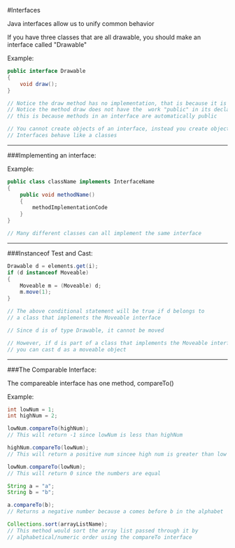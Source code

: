 #Interfaces

Java interfaces allow us to unify common behavior

If you have three classes that are all drawable, you should make an interface called "Drawable"

Example:

```java
public interface Drawable
{
    void draw();
}

// Notice the draw method has no implementation, that is because it is the classes job to implement it
// Notice the method draw does not have the  work "public" in its declaration;
// this is because methods in an interface are automatically public

// You cannot create objects of an interface, instead you create objects of a class that implement the interface
// Interfaces behave like a classes
```

***

###Implementing an interface:

Example:

```java
public class className implements InterfaceName
{
    public void methodName()
    {
        methodImplementationCode
    }
}

// Many different classes can all implement the same interface
```

***

###Instanceof Test and Cast:

```java
Drawable d = elements.get(i);
if (d instanceof Moveable)
{
    Moveable m = (Moveable) d;
    m.move(1);
}

// The above conditional statement will be true if d belongs to
// a class that implements the Moveable interface

// Since d is of type Drawable, it cannot be moved

// However, if d is part of a class that implements the Moveable interface,
// you can cast d as a moveable object
```

***

###The Comparable Interface:

The compareable interface has one method, compareTo()

Example:

```java
int lowNum = 1;
int highNum = 2;

lowNum.compareTo(highNum);
// This will return -1 since lowNum is less than highNum

highNum.compareTo(lowNum);
// This will return a positive num sincee high num is greater than low num

lowNum.compareTo(lowNum);
// This will return 0 since the numbers are equal

String a = "a";
String b = "b";

a.compareTo(b);
// Returns a negative number because a comes before b in the alphabet

Collections.sort(arrayListName);
// This method would sort the array list passed through it by
// alphabetical/numeric order using the compareTo interface
```
